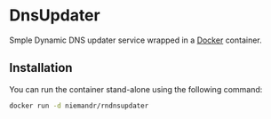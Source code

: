 # DnsUpdater
Smple Dynamic DNS updater service wrapped in a [Docker](https://hub.docker.com/) container.

## Installation
You can run the container stand-alone using the following command:

```bash
docker run -d niemandr/rndnsupdater
```